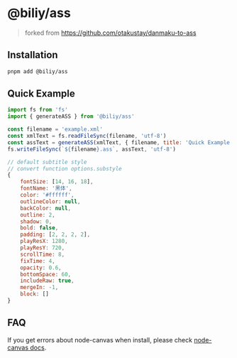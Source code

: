# @biliy/ass

> forked from https://github.com/otakustay/danmaku-to-ass

## Installation

```bash
pnpm add @biliy/ass
```

## Quick Example

```js
import fs from 'fs'
import { generateASS } from '@biliy/ass'

const filename = 'example.xml'
const xmlText = fs.readFileSync(filename, 'utf-8')
const assText = generateASS(xmlText, { filename, title: 'Quick Example' })
fs.writeFileSync(`${filename}.ass`, assText, 'utf-8')
```

```js
// default subtitle style
// convert function options.substyle
{
    fontSize: [14, 16, 18],
    fontName: '黑体',
    color: '#ffffff',
    outlineColor: null,
    backColor: null,
    outline: 2,
    shadow: 0,
    bold: false,
    padding: [2, 2, 2, 2],
    playResX: 1280,
    playResY: 720,
    scrollTime: 8,
    fixTime: 4,
    opacity: 0.6,
    bottomSpace: 60,
    includeRaw: true,
    mergeIn: -1,
    block: []
}
```

## FAQ

If you get errors about node-canvas when install, please check [node-canvas docs](https://github.com/Automattic/node-canvas#installation).